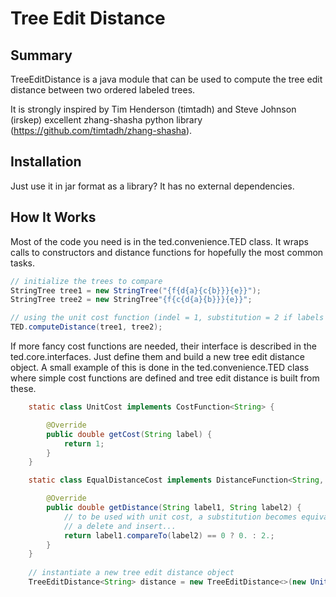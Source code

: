 # Tree Edit Distance

## Summary
TreeEditDistance is a java module that can be used to compute the tree edit distance
between two ordered labeled trees.

It is strongly inspired by Tim Henderson (timtadh) and Steve Johnson (irskep) excellent
zhang-shasha python library (https://github.com/timtadh/zhang-shasha).


## Installation
Just use it in jar format as a library? It has no external dependencies.


## How It Works
Most of the code you need is in the ted.convenience.TED class.
It wraps calls to constructors and distance functions for hopefully the most common tasks.

```java
// initialize the trees to compare
StringTree tree1 = new StringTree("{f{d{a}{c{b}}}{e}}");
StringTree tree2 = new StringTree"{f{c{d{a}{b}}}{e}}";

// using the unit cost function (indel = 1, substitution = 2 if labels !=, 0 otherwise)
TED.computeDistance(tree1, tree2);
```

If more fancy cost functions are needed, their interface is described in the ted.core.interfaces.
Just define them and build a new tree edit distance object. A small example of this is done in the
ted.convenience.TED class where simple cost functions are defined and tree edit distance is built from
these.

```java
    static class UnitCost implements CostFunction<String> {

        @Override
        public double getCost(String label) {
            return 1;
        }
    }

    static class EqualDistanceCost implements DistanceFunction<String, String> {

        @Override
        public double getDistance(String label1, String label2) {
            // to be used with unit cost, a substitution becomes equivalent to
            // a delete and insert...
            return label1.compareTo(label2) == 0 ? 0. : 2.;
        }
    }
    
    // instantiate a new tree edit distance object
    TreeEditDistance<String> distance = new TreeEditDistance<>(new UnitCost(), new UnitCost(), new EqualDistanceCost());
```

